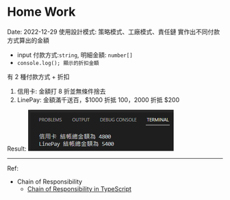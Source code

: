 # Home Work
Date: 2022-12-29
使用設計模式: 策略模式、工廠模式、責任鏈 實作出不同付款方式算出的金額
- input 付款方式:`string`, 明細金額: `number[]`
- `console.log(); 顯示的折扣金額`

有 2 種付款方式 + 折扣
1. 信用卡: 金額打 8 折並無條件捨去
2. LinePay: 金額滿千送百，$1000 折抵 $100，$2000 折抵 $200

Result:
![12-30_homework.png](12-30_homework.png)

---
Ref:
- Chain of Responsibility
  - [Chain of Responsibility in TypeScript](https://refactoring.guru/design-patterns/chain-of-responsibility/typescript/example)